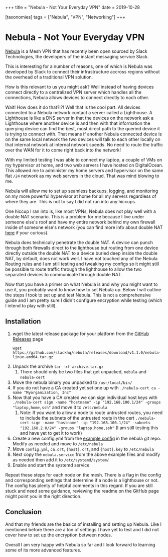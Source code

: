 +++
title = "Nebula - Not Your Everyday VPN"
date = 2019-10-28

[taxonomies]
tags = ["Nebula", "VPN", "Networking"]
+++

# Nebula - Not Your Everyday VPN

[Nebula](https://github.com/slackhq/nebula) is a Mesh VPN that has recently been open sourced by Slack Technologies, the developers of the instant messaging service Slack.

This is interesting for a number of reasons, one of which is Nebula was developed  by Slack to connect their infrastructure accross regions without the overhead of a traditional VPN solution.

How is this relevant to us you might ask? Well instead of having devices connect directly to a centralized VPN server which handles all the connections, Nebula allows devices to connect directly to each other.

Wait! How does it do that?!?! Well that is the cool part. All devices connected to a Nebula network contact a server called a Lighthouse. A Lighthouse is like a DNS server in that the devices on the network ask a Lighthouse where another device is and then with that information the querying device can find the best, most direct path to the queried device it is trying to connect with. That means if another Nebula connected device is on the same local network the two devices will talk to each other locally on that internal network at internal network speeds. No need to route the traffic over the WAN for it to come right back into the network! 

With my limited testing I was able to connect my laptop, a couple of VMs on my hypervisor at home, and two web servers I have hosted on DigitalOcean. This allowed me to administer my home servers and hypervisor on the same flat `/24` network as my web servers in the cloud. That was mind blowing to me.

Nebula will allow me to set up seamless backups, logging, and monitoring on my more powerful hypervisor at home for all my servers regardless of where they are. This is not to say I did not run into any hiccups.

One hiccup I ran into is, like most VPNs, Nebula does not play well with a double NAT scenario. This is a problem for me because I live under someone else's roof and have my entire network behind my own firewall inside of someone else's network (you can find more info about double NAT [here](http://www.practicallynetworked.com/networking/fixing_double_nat.htm) if your curious). 

Nebula does technically penetrate the double NAT. A device can punch through both firewalls direct to the lighthouse but routing from one device directly outside the double NAT to a device buried deep inside the double NAT, by default, does not work well. I have not touched any of the Nebula Routing rules and I am still testing and tweaking my configs so it might still be possible to route traffic through the lighthouse to allow the two separated devices to communicate through double NAT.

Now that you have a primer on what Nebula is and why you might want to use it, you probably want to know how to set Nebula up. Below I will outline the steps I took to set up and test Nebula. This is not a comprehensive guide and I am pretty sure I didn't configure encryption while testing (which I intend to play with still).

## Installation 
  1. wget the latest release package for your platform from the [GitHub Releases](https://github.com/slackhq/nebula/releases) page 
      ```
      wget https://github.com/slackhq/nebula/releases/download/v1.1.0/nebula-linux-amd64.tar.gz
      ```
  3. Unpack the archive
      `tar -xf archive.tar.gz`
     1. There should only be two files that get unpacked, `nebula` and `nebula-cert`
  5. Move the nebula binary you unpacked to `/usr/local/bin/`
  6. If you do not have a CA created yet set one up with `./nebula-cert ca -name "Myorganization, Inc"`
  7. Now that you have a CA created we can sign individual host keys with `./nebula-cert sign -name "hostname" -ip "192.168.100.1/24" -groups "laptop,home,ssh"` and move it to `/etc/nebula`
     1. Note: If you want to allow a node to route untrusted routes, you need to include the subnets of the untrusted routs in the cert `./nebula-cert sign -name "hostname" -ip "192.168.100.1/24" -subnets "192.168.2.0/24" -groups "laptop,home,ssh"` (I am still testing this and have yet to get it to work)
  8. Create a new config.yml from the <a href="https://github.com/slackhq/nebula/tree/master/examples">example config</a> in the nebula git repo. Modify as needed and move to `/etc/nebula`
  9. Move `config.yml`, `ca.crt`, `{host}.crt`, and `{host}.key` to `/etc/nebula`
  10. Next copy the `nebula.service` from the above example files and modify as needed then add it to `/etc/systemd/system/`
  11.  Enable and start the systemd service

Repeat these steps for each node on the mesh. There is a flag in the config and corresponding settings that determine if a node is a lighthouse or not. The config has plenty of helpful comments in this regard. If you are still stuck and need some guidance, reviewing the readme on the GitHub page might point you in the right direction.

## Conclusion
And that my friends are the basics of installing and setting up Nebula. Like I mentioned before there are a ton of settings I have yet to test and I did not cover how to set up the encryption between nodes.

Overall I am very happy with Nebula so far and I look forward to learning some of its more advanced features.
